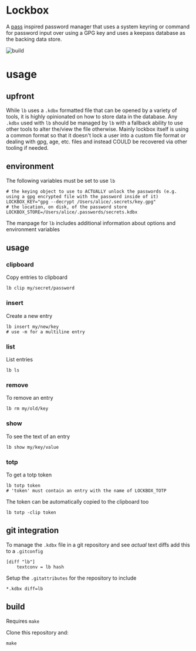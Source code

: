 Lockbox
===

A [pass](https://www.passwordstore.org/) inspired password manager that uses a system
keyring or command for password input over using a GPG key and uses a keepass database as the backing data store.

![build](https://github.com/enckse/lockbox/actions/workflows/main.yml/badge.svg)

# usage

## upfront

While `lb` uses a `.kdbx` formatted file that can be opened by a variety of tools, it is highly opinionated on how to store data in the database. Any
`.kdbx` used with `lb` should be managed by `lb` with a fallback ability to use other tools to alter the/view the file otherwise. Mainly lockbox itself
is using a common format so that it doesn't lock a user into a custom file format or dealing with gpg, age, etc. files and instead COULD be recovered
via other tooling if needed.

## environment

The following variables must be set to use `lb`

```
# the keying object to use to ACTUALLY unlock the passwords (e.g. using a gpg encrypted file with the password inside of it)
LOCKBOX_KEY="gpg --decrypt /Users/alice/.secrets/key.gpg"
# the location, on disk, of the password store
LOCKBOX_STORE=/Users/alice/.passwords/secrets.kdbx
```

The manpage for `lb` includes additional information about options and environment variables

## usage

### clipboard

Copy entries to clipboard
```
lb clip my/secret/password
```

### insert

Create a new entry
```
lb insert my/new/key
# use -m for a multiline entry
```

### list

List entries
```
lb ls
```

### remove

To remove an entry
```
lb rm my/old/key
```

### show

To see the text of an entry
```
lb show my/key/value
```

### totp

To get a totp token
```
lb totp token
# 'token' must contain an entry with the name of LOCKBOX_TOTP
```

The token can be automatically copied to the clipboard too
```
lb totp -clip token
```

## git integration

To manage the `.kdbx` file in a git repository and see _actual_ text diffs add this to a `.gitconfig`
```
[diff "lb"]
    textconv = lb hash
```

Setup the `.gitattributes` for the repository to include
```
*.kdbx diff=lb
```

## build

Requires `make`

Clone this repository and:
```
make
```
